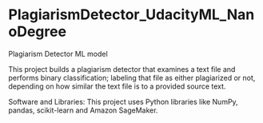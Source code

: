 # PlagiarismDetector_UdacityML_NanoDegree
Plagiarism Detector ML model

This project builds a plagiarism detector that examines a text file and performs binary classification; labeling that file as either plagiarized or not, depending on how similar the text file is to a provided source text.

Software and Libraries:  This project uses Python libraries like NumPy, pandas, scikit-learn and Amazon SageMaker. 


